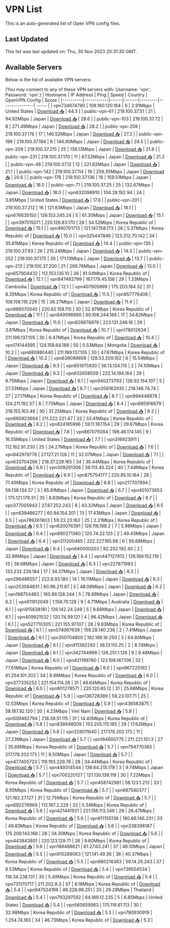 # VPN List

This is an auto-generated list of Open VPN config files.

## Last Updated

This list was last updated on: Thu, 30 Nov 2023 20:31:30 GMT.

## Available Servers

Below is the list of available VPN servers:

(You may connect to any of these VPN servers with: Username: 'vpn', Password: 'vpn'.)
| Hostname | IP Address | Ping | Speed | Country | OpenVPN Config | Score |
|----------|------------|------|-------|---------|----------------| ----- |
| vpn734674790 | 108.160.120.164 | 6 | 2.91Mbps | United States | [Download 📥](./configs/server_0_US.ovpn) | 44.3 |
| public-vpn-61 | 219.100.37.51 | 21 | 94.92Mbps | Japan | [Download 📥](./configs/server_1_JP.ovpn) | 28.6 |
| public-vpn-103 | 219.100.37.72 | 8 | 271.49Mbps | Japan | [Download 📥](./configs/server_2_JP.ovpn) | 28.2 |
| public-vpn-259 | 219.100.37.176 | 17 | 146.52Mbps | Japan | [Download 📥](./configs/server_3_JP.ovpn) | 27.3 |
| public-vpn-196 | 219.100.37.194 | 8 | 146.90Mbps | Japan | [Download 📥](./configs/server_4_JP.ovpn) | 24.5 |
| public-vpn-209 | 219.100.37.215 | 25 | 136.13Mbps | Japan | [Download 📥](./configs/server_5_JP.ovpn) | 21.8 |
| public-vpn-231 | 219.100.37.170 | 11 | 87.52Mbps | Japan | [Download 📥](./configs/server_6_JP.ovpn) | 21.2 |
| public-vpn-48 | 219.100.37.12 | 12 | 221.62Mbps | Japan | [Download 📥](./configs/server_7_JP.ovpn) | 21.1 |
| public-vpn-142 | 219.100.37.114 | 19 | 259.35Mbps | Japan | [Download 📥](./configs/server_8_JP.ovpn) | 20.6 |
| public-vpn-176 | 219.100.37.136 | 18 | 159.51Mbps | Japan | [Download 📥](./configs/server_9_JP.ovpn) | 18.0 |
| public-vpn-71 | 219.100.37.25 | 25 | 132.67Mbps | Japan | [Download 📥](./configs/server_10_JP.ovpn) | 18.0 |
| vpn632098910 | 104.28.192.94 | 24 | 3.85Mbps | United States | [Download 📥](./configs/server_11_US.ovpn) | 17.8 |
| public-vpn-201 | 219.100.37.212 | 16 | 121.83Mbps | Japan | [Download 📥](./configs/server_12_JP.ovpn) | 16.1 |
| vpn676635150 | 126.153.245.24 | 5 | 61.30Mbps | Japan | [Download 📥](./configs/server_13_JP.ovpn) | 15.1 |
| vpn397515071 | 220.126.83.170 | 28 | 34.52Mbps | Korea Republic of | [Download 📥](./configs/server_14_KR.ovpn) | 15.1 |
| vpn460701713 | 121.147.158.173 | 28 | 5.37Mbps | Korea Republic of | [Download 📥](./configs/server_15_KR.ovpn) | 15.0 |
| vpn325447846 | 123.212.70.142 | 34 | 35.81Mbps | Korea Republic of | [Download 📥](./configs/server_16_KR.ovpn) | 14.4 |
| public-vpn-135 | 219.100.37.93 | 26 | 215.24Mbps | Japan | [Download 📥](./configs/server_17_JP.ovpn) | 14.3 |
| public-vpn-252 | 219.100.37.175 | 30 | 171.13Mbps | Japan | [Download 📥](./configs/server_18_JP.ovpn) | 13.7 |
| public-vpn-213 | 219.100.37.200 | 21 | 269.76Mbps | Japan | [Download 📥](./configs/server_19_JP.ovpn) | 13.0 |
| vpn657904432 | 112.153.135.10 | 38 | 81.04Mbps | Korea Republic of | [Download 📥](./configs/server_20_KR.ovpn) | 12.1 |
| vpn847482799 | 167.179.45.158 | 29 | 1.33Mbps | Cambodia | [Download 📥](./configs/server_21_KH.ovpn) | 12.1 |
| vpn407905899 | 175.203.184.32 | 31 | 8.35Mbps | Korea Republic of | [Download 📥](./configs/server_22_KR.ovpn) | 11.5 |
| vpn957776406 | 106.158.118.229 | 15 | 38.27Mbps | Japan | [Download 📥](./configs/server_23_JP.ovpn) | 11.4 |
| vpn986070045 | 220.82.158.110 | 30 | 32.97Mbps | Korea Republic of | [Download 📥](./configs/server_24_KR.ovpn) | 11.1 |
| vpn949596660 | 60.108.244.188 | 17 | 34.62Mbps | Japan | [Download 📥](./configs/server_25_JP.ovpn) | 11.0 |
| vpn829878979 | 223.131.246.16 | 29 | 3.81Mbps | Korea Republic of | [Download 📥](./configs/server_26_KR.ovpn) | 10.7 |
| vpn178012634 | 211.199.137.105 | 30 | 9.47Mbps | Korea Republic of | [Download 📥](./configs/server_27_KR.ovpn) | 10.4 |
| vpn174144595 | 124.158.64.188 | 55 | 0.53Mbps | Mongolia | [Download 📥](./configs/server_28_MN.ovpn) | 10.2 |
| vpn680980440 | 211.199.137.105 | 30 | 47.67Mbps | Korea Republic of | [Download 📥](./configs/server_29_KR.ovpn) | 10.2 |
| vpn639089658 | 128.53.209.192 | 6 | 15.54Mbps | Japan | [Download 📥](./configs/server_30_JP.ovpn) | 9.3 |
| vpn651975930 | 36.13.134.115 | 2 | 74.10Mbps | Japan | [Download 📥](./configs/server_31_JP.ovpn) | 9.3 |
| vpn632658509 | 222.14.194.164 | 29 | 9.75Mbps | Japan | [Download 📥](./configs/server_32_JP.ovpn) | 9.1 |
| vpn940273793 | 126.92.154.107 | 5 | 27.33Mbps | Japan | [Download 📥](./configs/server_33_JP.ovpn) | 8.7 |
| vpn356162935 | 218.146.74.74 | 27 | 27.17Mbps | Korea Republic of | [Download 📥](./configs/server_34_KR.ovpn) | 8.7 |
| vpn994448878 | 124.211.192.57 | 8 | 7.75Mbps | Japan | [Download 📥](./configs/server_35_JP.ovpn) | 8.4 |
| vpn885916679 | 218.155.163.46 | 30 | 31.25Mbps | Korea Republic of | [Download 📥](./configs/server_36_KR.ovpn) | 8.2 |
| vpn660923694 | 211.222.221.47 | 32 | 33.41Mbps | Korea Republic of | [Download 📥](./configs/server_37_KR.ovpn) | 8.2 |
| vpn824185996 | 59.11.187.154 | 29 | 29.67Mbps | Korea Republic of | [Download 📥](./configs/server_38_KR.ovpn) | 7.8 |
| vpn867075084 | 198.46.174.145 | 9 | 16.55Mbps | United States | [Download 📥](./configs/server_39_US.ovpn) | 7.7 |
| vpn316923911 | 112.162.91.230 | 25 | 24.27Mbps | Korea Republic of | [Download 📥](./configs/server_40_KR.ovpn) | 7.6 |
| vpn842979776 | 27.127.21.128 | 11 | 32.07Mbps | Japan | [Download 📥](./configs/server_41_JP.ovpn) | 7.1 |
| vpn633704266 | 218.37.228.165 | 34 | 36.44Mbps | Korea Republic of | [Download 📥](./configs/server_42_KR.ovpn) | 6.9 |
| vpn309291306 | 39.113.45.224 | 40 | 7.44Mbps | Korea Republic of | [Download 📥](./configs/server_43_KR.ovpn) | 6.9 |
| vpn875754177 | 220.85.10.164 | 28 | 71.45Mbps | Korea Republic of | [Download 📥](./configs/server_44_KR.ovpn) | 6.8 |
| vpn217707894 | 59.138.134.57 | 3 | 65.81Mbps | Japan | [Download 📥](./configs/server_45_JP.ovpn) | 6.7 |
| vpn401073653 | 175.121.179.31 | 35 | 8.83Mbps | Korea Republic of | [Download 📥](./configs/server_46_KR.ovpn) | 6.7 |
| vpn377005943 | 27.87.252.243 | 8 | 43.32Mbps | Japan | [Download 📥](./configs/server_47_JP.ovpn) | 6.5 |
| vpn638466277 | 60.94.154.201 | 13 | 17.43Mbps | Japan | [Download 📥](./configs/server_48_JP.ovpn) | 6.5 |
| vpn789261803 | 59.23.23.162 | 25 | 2.21Mbps | Korea Republic of | [Download 📥](./configs/server_49_KR.ovpn) | 6.5 |
| vpn620076391 | 126.116.198.2 | 7 | 5.98Mbps | Japan | [Download 📥](./configs/server_50_JP.ovpn) | 6.4 |
| vpn890271360 | 120.74.22.125 | 2 | 49.43Mbps | Japan | [Download 📥](./configs/server_51_JP.ovpn) | 6.4 |
| vpn311200465 | 222.227.195.68 | 6 | 95.68Mbps | Japan | [Download 📥](./configs/server_52_JP.ovpn) | 6.4 |
| vpn640000203 | 92.202.192.40 | 2 | 32.89Mbps | Japan | [Download 📥](./configs/server_53_JP.ovpn) | 6.4 |
| vpn447127913 | 126.169.152.119 | 13 | 36.68Mbps | Japan | [Download 📥](./configs/server_54_JP.ovpn) | 6.3 |
| vpn227871983 | 133.232.226.184 | 17 | 34.37Mbps | Japan | [Download 📥](./configs/server_55_JP.ovpn) | 6.3 |
| vpn296486557 | 222.6.93.180 | 14 | 16.11Mbps | Japan | [Download 📥](./configs/server_56_JP.ovpn) | 6.3 |
| vpn253584831 | 60.96.211.87 | 5 | 48.06Mbps | Japan | [Download 📥](./configs/server_57_JP.ovpn) | 6.2 |
| vpn168754483 | 160.86.128.244 | 5 | 78.68Mbps | Japan | [Download 📥](./configs/server_58_JP.ovpn) | 6.2 |
| vpn911912049 | 1.159.70.128 | 9 | 4.71Mbps | Australia | [Download 📥](./configs/server_59_AU.ovpn) | 6.1 |
| vpn915638181 | 126.142.24.249 | 5 | 9.66Mbps | Japan | [Download 📥](./configs/server_60_JP.ovpn) | 6.1 |
| vpn409921532 | 120.74.99.121 | 4 | 96.42Mbps | Japan | [Download 📥](./configs/server_61_JP.ovpn) | 6.1 |
| vpn527710305 | 221.155.97.107 | 28 | 9.83Mbps | Korea Republic of | [Download 📥](./configs/server_62_KR.ovpn) | 6.1 |
| vpn574067639 | 159.28.140.236 | 2 | 7.41Mbps | Japan | [Download 📥](./configs/server_63_JP.ovpn) | 6.1 |
| vpn350704800 | 182.166.18.250 | 3 | 64.80Mbps | Japan | [Download 📥](./configs/server_64_JP.ovpn) | 6.1 |
| vpn911382293 | 36.13.110.25 | 2 | 8.74Mbps | Japan | [Download 📥](./configs/server_65_JP.ovpn) | 6.1 |
| vpn342744998 | 126.251.1.126 | 6 | 9.48Mbps | Japan | [Download 📥](./configs/server_66_JP.ovpn) | 6.0 |
| vpn421199780 | 123.108.167.106 | 32 | 77.61Mbps | Korea Republic of | [Download 📥](./configs/server_67_KR.ovpn) | 6.0 |
| vpn967225192 | 61.254.101.202 | 34 | 8.86Mbps | Korea Republic of | [Download 📥](./configs/server_68_KR.ovpn) | 6.0 |
| vpn377335252 | 221.154.114.28 | 31 | 46.64Mbps | Korea Republic of | [Download 📥](./configs/server_69_KR.ovpn) | 6.0 |
| vpn801278571 | 220.120.65.12 | 31 | 25.68Mbps | Korea Republic of | [Download 📥](./configs/server_70_KR.ovpn) | 5.9 |
| vpn136728389 | 59.23.107.71 | 25 | 12.53Mbps | Korea Republic of | [Download 📥](./configs/server_71_KR.ovpn) | 5.9 |
| vpn436563875 | 58.187.92.120 | 20 | 4.23Mbps | Viet Nam | [Download 📥](./configs/server_72_VN.ovpn) | 5.8 |
| vpn509492794 | 218.39.51.115 | 31 | 14.40Mbps | Korea Republic of | [Download 📥](./configs/server_73_KR.ovpn) | 5.8 |
| vpn838648509 | 153.205.115.185 | 29 | 17.62Mbps | Japan | [Download 📥](./configs/server_74_JP.ovpn) | 5.8 |
| vpn328011640 | 217.178.202.173 | 11 | 27.23Mbps | Japan | [Download 📥](./configs/server_75_JP.ovpn) | 5.7 |
| vpn184600775 | 211.221.151.3 | 27 | 35.68Mbps | Korea Republic of | [Download 📥](./configs/server_76_KR.ovpn) | 5.7 |
| vpn794770365 | 217.178.202.173 | 11 | 9.50Mbps | Japan | [Download 📥](./configs/server_77_JP.ovpn) | 5.7 |
| vpn477405723 | 119.193.229.76 | 28 | 34.44Mbps | Korea Republic of | [Download 📥](./configs/server_78_KR.ovpn) | 5.7 |
| vpn449314544 | 138.64.215.178 | 3 | 9.74Mbps | Japan | [Download 📥](./configs/server_79_JP.ovpn) | 5.7 |
| vpn700220127 | 121.130.138.119 | 30 | 7.22Mbps | Korea Republic of | [Download 📥](./configs/server_80_KR.ovpn) | 5.7 |
| vpn458742981 | 58.123.1.213 | 33 | 8.95Mbps | Korea Republic of | [Download 📥](./configs/server_81_KR.ovpn) | 5.7 |
| vpn887580377 | 121.182.27.127 | 31 | 12.75Mbps | Korea Republic of | [Download 📥](./configs/server_82_KR.ovpn) | 5.7 |
| vpn692276969 | 112.167.2.229 | 32 | 5.34Mbps | Korea Republic of | [Download 📥](./configs/server_83_KR.ovpn) | 5.6 |
| vpn421441921 | 221.156.113.246 | 29 | 26.47Mbps | Korea Republic of | [Download 📥](./configs/server_84_KR.ovpn) | 5.6 |
| vpn611155138 | 180.66.146.231 | 33 | 49.83Mbps | Korea Republic of | [Download 📥](./configs/server_85_KR.ovpn) | 5.6 |
| vpn338398187 | 175.209.143.168 | 28 | 34.30Mbps | Korea Republic of | [Download 📥](./configs/server_86_KR.ovpn) | 5.6 |
| vpn443843801 | 220.123.129.71 | 26 | 9.60Mbps | Korea Republic of | [Download 📥](./configs/server_87_KR.ovpn) | 5.6 |
| vpn188488621 | 61.27.63.241 | 37 | 48.10Mbps | Japan | [Download 📥](./configs/server_88_JP.ovpn) | 5.5 |
| vpn910289063 | 121.141.49.36 | 36 | 40.37Mbps | Korea Republic of | [Download 📥](./configs/server_89_KR.ovpn) | 5.5 |
| vpn660216363 | 59.14.26.243 | 37 | 8.53Mbps | Korea Republic of | [Download 📥](./configs/server_90_KR.ovpn) | 5.4 |
| vpn739554534 | 118.34.238.131 | 30 | 5.49Mbps | Korea Republic of | [Download 📥](./configs/server_91_KR.ovpn) | 5.4 |
| vpn731170717 | 211.202.8.3 | 37 | 8.18Mbps | Korea Republic of | [Download 📥](./configs/server_92_KR.ovpn) | 5.4 |
| vpn947524199 | 49.228.98.251 | 33 | 29.28Mbps | Thailand | [Download 📥](./configs/server_93_TH.ovpn) | 5.4 |
| vpn793297592 | 64.189.12.235 | 5 | 6.85Mbps | United States | [Download 📥](./configs/server_94_US.ovpn) | 5.4 |
| vpn560659563 | 175.116.61.113 | 30 | 32.98Mbps | Korea Republic of | [Download 📥](./configs/server_95_KR.ovpn) | 5.3 |
| vpn780930919 | 1.254.74.183 | 34 | 46.73Mbps | Korea Republic of | [Download 📥](./configs/server_96_KR.ovpn) | 5.3 |
